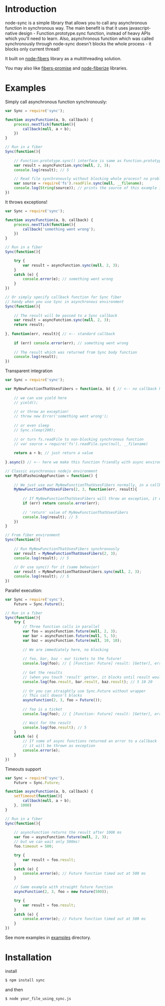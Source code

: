 
# Introduction
node-sync is a simple library that allows you to call any asynchronous function in synchronous way. The main benefit is that it uses javascript-native design - Function.prototype.sync function, instead of heavy APIs which you'll need to learn. Also, asynchronous function which was called synchronously through node-sync doesn't blocks the whole process - it blocks only current thread!

It built on [node-fibers](https://github.com/laverdet/node-fibers) library as a multithreading solution.

You may also like [fibers-promise](https://github.com/lm1/node-fibers-promise) and [node-fiberize](https://github.com/lm1/node-fiberize) libraries.

# Examples
Simply call asynchronous function synchronously:

```javascript
var Sync = require('sync');

function asyncFunction(a, b, callback) {
	process.nextTick(function(){
		callback(null, a + b);
	})
}

// Run in a fiber
Sync(function(){
	
	// Function.prototype.sync() interface is same as Function.prototype.call() - first argument is 'this' context
	var result = asyncFunction.sync(null, 2, 3);
	console.log(result); // 5

	// Read file synchronously without blocking whole process? no problem
	var source = require('fs').readFile.sync(null, __filename);
    console.log(String(source)); // prints the source of this example itself
})
```

It throws exceptions!

```javascript
var Sync = require('sync');

function asyncFunction(a, b, callback) {
	process.nextTick(function(){
		callback('something went wrong');
	})
}

// Run in a fiber
Sync(function(){

	try {
		var result = asyncFunction.sync(null, 2, 3);
	}
	catch (e) {
		console.error(e); // something went wrong
	}
})

// Or simply specify callback function for Sync fiber
// handy when you use Sync in asynchronous environment
Sync(function(){
	
	// The result will be passed to a Sync callback
	var result = asyncFunction.sync(null, 2, 3);
	return result;
	
}, function(err, result){ // <-- standard callback
	
	if (err) console.error(err); // something went wrong
	
	// The result which was returned from Sync body function
	console.log(result);
})
```

Transparent integration

```javascript
var Sync = require('sync');

var MyNewFunctionThatUsesFibers = function(a, b) { // <-- no callback here
	
	// we can use yield here
	// yield();
	
	// or throw an exception!
	// throw new Error('something went wrong');
	
	// or even sleep
	// Sync.sleep(200);
	
	// or turn fs.readFile to non-blocking synchronous function
	// var source = require('fs').readFile.sync(null, __filename)
	
	return a + b; // just return a value
	
}.async() // <-- here we make this function friendly with async environment

// Classic asynchronous nodejs environment
var MyOldFashoinAppFunction = function() {
	
	// We just use our MyNewFunctionThatUsesFibers normally, in a callback-driven way
	MyNewFunctionThatUsesFibers(2, 3, function(err, result){
		
		// If MyNewFunctionThatUsesFibers will throw an exception, it will go here
		if (err) return console.error(err);
		
		// 'return' value of MyNewFunctionThatUsesFibers
		console.log(result); // 5
	})
}

// From fiber environment
Sync(function(){
	
	// Run MyNewFunctionThatUsesFibers synchronously
	var result = MyNewFunctionThatUsesFibers(2, 3);
	console.log(result); // 5
	
	// Or use sync() for it (same behavior)
	var result = MyNewFunctionThatUsesFibers.sync(null, 2, 3);
	console.log(result); // 5
})
```

Parallel execution:

```javascript
var Sync = require('sync'),
	Future = Sync.Future();

// Run in a fiber
Sync(function(){
	try {
		// Three function calls in parallel
		var foo = asyncFunction.future(null, 2, 3);
		var bar = asyncFunction.future(null, 5, 5);
		var baz = asyncFunction.future(null, 10, 10);
	
		// We are immediately here, no blocking
	
		// foo, bar, baz - our tickets to the future!
	    console.log(foo); // { [Function: Future] result: [Getter], error: [Getter] }
	
		// Get the results
		// (when you touch 'result' getter, it blocks until result would be returned)
		console.log(foo.result, bar.result, baz.result); // 5 10 20
	
		// Or you can straightly use Sync.Future without wrapper
		// This call doesn't blocks
		asyncFunction(2, 3, foo = Future());
	
		// foo is a ticket
	    console.log(foo); // { [Function: Future] result: [Getter], error: [Getter] }

		// Wait for the result
		console.log(foo.result); // 5
	}
	catch (e) {
		// If some of async functions returned an error to a callback
		// it will be thrown as exception
		console.error(e);
	}
})
```
	
Timeouts support

```javascript	
var Sync = require('sync'),
	Future = Sync.Future;

function asyncFunction(a, b, callback) {
	setTimeout(function(){
		callback(null, a + b);
	}, 1000)
}

// Run in a fiber
Sync(function(){
	
	// asyncFunction returns the result after 1000 ms
	var foo = asyncFunction.future(null, 2, 3);
	// but we can wait only 500ms!
	foo.timeout = 500;

	try {
	    var result = foo.result;
	}
	catch (e) {
	    console.error(e); // Future function timed out at 500 ms
	}

	// Same example with straight future function
	asyncFunction(2, 3, foo = new Future(500));

	try {
	    var result = foo.result;
	}
	catch (e) {
	    console.error(e); // Future function timed out at 500 ms
	}
})
```
	
See more examples in [examples](https://github.com/0ctave/node-sync/tree/master/examples) directory.

# Installation
install
```bash
$ npm install sync
```
and then
```bash
$ node your_file_using_sync.js
```